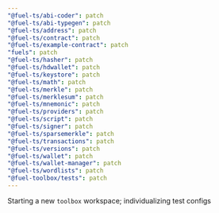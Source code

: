 ```yaml
---
"@fuel-ts/abi-coder": patch
"@fuel-ts/abi-typegen": patch
"@fuel-ts/address": patch
"@fuel-ts/contract": patch
"@fuel-ts/example-contract": patch
"fuels": patch
"@fuel-ts/hasher": patch
"@fuel-ts/hdwallet": patch
"@fuel-ts/keystore": patch
"@fuel-ts/math": patch
"@fuel-ts/merkle": patch
"@fuel-ts/merklesum": patch
"@fuel-ts/mnemonic": patch
"@fuel-ts/providers": patch
"@fuel-ts/script": patch
"@fuel-ts/signer": patch
"@fuel-ts/sparsemerkle": patch
"@fuel-ts/transactions": patch
"@fuel-ts/versions": patch
"@fuel-ts/wallet": patch
"@fuel-ts/wallet-manager": patch
"@fuel-ts/wordlists": patch
"@fuel-toolbox/tests": patch
---
```


Starting a new `toolbox` workspace; individualizing test configs

